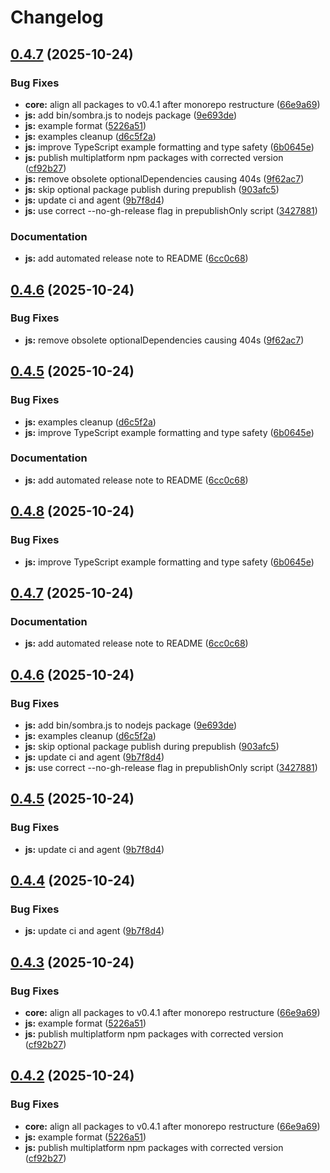 # Changelog

## [0.4.7](https://github.com/maskdotdev/sombra/compare/sombrajs-v0.4.6...sombrajs-v0.4.7) (2025-10-24)


### Bug Fixes

* **core:** align all packages to v0.4.1 after monorepo restructure ([66e9a69](https://github.com/maskdotdev/sombra/commit/66e9a69fc433064a43c8dd50ef2bac25e49fdf02))
* **js:** add bin/sombra.js to nodejs package ([9e693de](https://github.com/maskdotdev/sombra/commit/9e693de426b5297497efa7cf1bd6f5baab4f1490))
* **js:** example format ([5226a51](https://github.com/maskdotdev/sombra/commit/5226a51f34f7ca5df258f94de78fa2c561208316))
* **js:** examples cleanup ([d6c5f2a](https://github.com/maskdotdev/sombra/commit/d6c5f2a76ef104d7e5c3198d9ef229646c171d18))
* **js:** improve TypeScript example formatting and type safety ([6b0645e](https://github.com/maskdotdev/sombra/commit/6b0645e39c2862ef7b2ef2ea983074379ed39665))
* **js:** publish multiplatform npm packages with corrected version ([cf92b27](https://github.com/maskdotdev/sombra/commit/cf92b27badd31c06b35189a292ce5fbd6ff96e26))
* **js:** remove obsolete optionalDependencies causing 404s ([9f62ac7](https://github.com/maskdotdev/sombra/commit/9f62ac7d364f6b44a3bd9fa46e70657e2cfa273f))
* **js:** skip optional package publish during prepublish ([903afc5](https://github.com/maskdotdev/sombra/commit/903afc5af56a3a6f41602183fe8641cacfa004a5))
* **js:** update ci and agent ([9b7f8d4](https://github.com/maskdotdev/sombra/commit/9b7f8d476fea64cd7886a236d4484f44d43bca41))
* **js:** use correct --no-gh-release flag in prepublishOnly script ([3427881](https://github.com/maskdotdev/sombra/commit/34278811e0ea2b7a07bfb3a0cacb9f5d8b41c01a))


### Documentation

* **js:** add automated release note to README ([6cc0c68](https://github.com/maskdotdev/sombra/commit/6cc0c684a5e5ccfd3f17c371cc061254ad51ad3c))

## [0.4.6](https://github.com/maskdotdev/sombra/compare/sombrajs-v0.4.5...sombrajs-v0.4.6) (2025-10-24)


### Bug Fixes

* **js:** remove obsolete optionalDependencies causing 404s ([9f62ac7](https://github.com/maskdotdev/sombra/commit/9f62ac7d364f6b44a3bd9fa46e70657e2cfa273f))

## [0.4.5](https://github.com/maskdotdev/sombra/compare/sombrajs-v0.4.4...sombrajs-v0.4.5) (2025-10-24)


### Bug Fixes

* **js:** examples cleanup ([d6c5f2a](https://github.com/maskdotdev/sombra/commit/d6c5f2a76ef104d7e5c3198d9ef229646c171d18))
* **js:** improve TypeScript example formatting and type safety ([6b0645e](https://github.com/maskdotdev/sombra/commit/6b0645e39c2862ef7b2ef2ea983074379ed39665))


### Documentation

* **js:** add automated release note to README ([6cc0c68](https://github.com/maskdotdev/sombra/commit/6cc0c684a5e5ccfd3f17c371cc061254ad51ad3c))

## [0.4.8](https://github.com/maskdotdev/sombra/compare/sombrajs-v0.4.7...sombrajs-v0.4.8) (2025-10-24)


### Bug Fixes

* **js:** improve TypeScript example formatting and type safety ([6b0645e](https://github.com/maskdotdev/sombra/commit/6b0645e39c2862ef7b2ef2ea983074379ed39665))

## [0.4.7](https://github.com/maskdotdev/sombra/compare/sombrajs-v0.4.6...sombrajs-v0.4.7) (2025-10-24)


### Documentation

* **js:** add automated release note to README ([6cc0c68](https://github.com/maskdotdev/sombra/commit/6cc0c684a5e5ccfd3f17c371cc061254ad51ad3c))

## [0.4.6](https://github.com/maskdotdev/sombra/compare/sombrajs-v0.4.5...sombrajs-v0.4.6) (2025-10-24)


### Bug Fixes

* **js:** add bin/sombra.js to nodejs package ([9e693de](https://github.com/maskdotdev/sombra/commit/9e693de426b5297497efa7cf1bd6f5baab4f1490))
* **js:** examples cleanup ([d6c5f2a](https://github.com/maskdotdev/sombra/commit/d6c5f2a76ef104d7e5c3198d9ef229646c171d18))
* **js:** skip optional package publish during prepublish ([903afc5](https://github.com/maskdotdev/sombra/commit/903afc5af56a3a6f41602183fe8641cacfa004a5))
* **js:** update ci and agent ([9b7f8d4](https://github.com/maskdotdev/sombra/commit/9b7f8d476fea64cd7886a236d4484f44d43bca41))
* **js:** use correct --no-gh-release flag in prepublishOnly script ([3427881](https://github.com/maskdotdev/sombra/commit/34278811e0ea2b7a07bfb3a0cacb9f5d8b41c01a))

## [0.4.5](https://github.com/maskdotdev/sombra/compare/sombrajs-v0.4.4...sombrajs-v0.4.5) (2025-10-24)


### Bug Fixes

* **js:** update ci and agent ([9b7f8d4](https://github.com/maskdotdev/sombra/commit/9b7f8d476fea64cd7886a236d4484f44d43bca41))

## [0.4.4](https://github.com/maskdotdev/sombra/compare/sombrajs-v0.4.3...sombrajs-v0.4.4) (2025-10-24)


### Bug Fixes

* **js:** update ci and agent ([9b7f8d4](https://github.com/maskdotdev/sombra/commit/9b7f8d476fea64cd7886a236d4484f44d43bca41))

## [0.4.3](https://github.com/maskdotdev/sombra/compare/sombrajs-v0.4.2...sombrajs-v0.4.3) (2025-10-24)


### Bug Fixes

* **core:** align all packages to v0.4.1 after monorepo restructure ([66e9a69](https://github.com/maskdotdev/sombra/commit/66e9a69fc433064a43c8dd50ef2bac25e49fdf02))
* **js:** example format ([5226a51](https://github.com/maskdotdev/sombra/commit/5226a51f34f7ca5df258f94de78fa2c561208316))
* **js:** publish multiplatform npm packages with corrected version ([cf92b27](https://github.com/maskdotdev/sombra/commit/cf92b27badd31c06b35189a292ce5fbd6ff96e26))

## [0.4.2](https://github.com/maskdotdev/sombra/compare/v0.4.1...v0.4.2) (2025-10-24)


### Bug Fixes

* **core:** align all packages to v0.4.1 after monorepo restructure ([66e9a69](https://github.com/maskdotdev/sombra/commit/66e9a69fc433064a43c8dd50ef2bac25e49fdf02))
* **js:** example format ([5226a51](https://github.com/maskdotdev/sombra/commit/5226a51f34f7ca5df258f94de78fa2c561208316))
* **js:** publish multiplatform npm packages with corrected version ([cf92b27](https://github.com/maskdotdev/sombra/commit/cf92b27badd31c06b35189a292ce5fbd6ff96e26))
